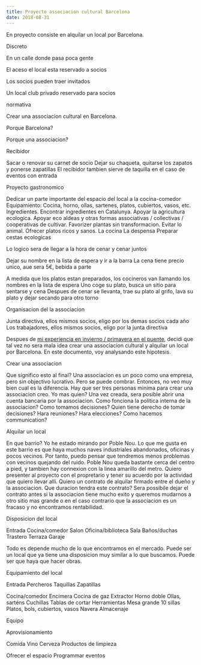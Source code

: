 ```yaml
---
title: Proyecto associacion cultural Barcelona
date: 2018-08-31
---
```


En proyecto consiste en alquilar un local por Barcelona.

Discreto

En un calle donde pasa poca gente

El aceso el local esta reservado a socios

Los socios pueden traer invitados



Un local
club privado reservado para socios


normativa






Crear una associacion cultural en Barcelona.

Porque Barcelona?

Porque una associacion?


Recibidor

Sacar o renovar su carnet de socio
Dejar su chaqueta, quitarse los zapatos y ponerse zapatillas 
El recibidor tambien sierve de taquilla en el caso de eventos con entrada



Proyecto gastronomico

Dedicar un parte importante del espacio del local a la cocina-comedor
Equipamiento: Cocina, horno, ollas, sartenes, platos, cubiertos, vasos, etc.
Ingredientes.  Encontrar ingredientes en Catalunya.  Apoyar la agricultura ecologica.  Apoyar eco aldeas y otras formas associativas / collectivas / cooperativas de cultivar.  Favorizer plantas sin transformacion.  Evitar lo animal.
Ofrecer platos ricos y sanos.
La cocina 
La despensa
Preparar cestas ecologicas

Lo logico sera de llegar a la hora de cenar y cenar juntos 

Dejar su nombre en la lista de espera y ir a la barra
La cena tiene precio unico, aue sera 5€, bebida a parte

A medida que los platos estan preparados, los cocineros van llamando los nombres en la lista de espera
Uno coge su plato, busca un sitio para sentarse y cena
Despues de cenar se llevanta, trae su plato al grifo, lava su plato y dejar secando para otro torno




Organisacion del la associacion

Junta directiva, ellos mismos socios, eligo por los demas socios cada año
Los trabajadores, ellos mismos socios, eligo por la junta directiva




Despues de [mi experiencia en invierno / primavera en el puente](/el-puente/), decidi que tal vez no sera mala idea crear una associacion cultural y alquilar un local por Barcelona.  En este documento, voy analysando este hipotesis.

Crear una associacion

Que significo esto al final?  Una associacion es un poco como una empresa, pero sin objectivo lucrativo.  Pero se puede combrar.  Entonces, no veo muy bien cual es la diferencia.
Hay que ser tres personas minima para crear una associacion creo.  Yo mas quien?
Una vez creada, sera posible abrir una cuenta bancaria por la associacion.
Como fonciona la politica interna de la associacion?  Como tomamos decisiones?  Quien tiene derecho de tomar decisiones?  Hara reuniones?  Hara elecciones?  Como hacemos communication?

Alquilar un local

En que barrio?  Yo he estado mirando por Poble Nou.  Lo que me gusta en este barrio es que haya muchos naves industriales abandonados, oficinas y pocos vecinos.  Por tanto, puedo pensar que tendremos menos problemas con vecinos quejando del ruido.  Poble Nou queda bastante cerca del centro a pied, y tambien hay connexion con la linea amarillo del metro.
Quiero presenter al proyecto con el propretario y tener su acuerdo por la actividad que quiero llevar alli.  Quiero un contrato de alquilar firmado entre el dueño y la associacion.  Que duracion tendra este contrato?  Sera possibile dejar el contrato antes si la associacion tiene mucho exito y queremos mudarnos a otro sitio mas grande o en el caso contrario que la associacion es un fracaso y no encontramos rentabilidad.



Disposicion del local

Entrada
Cocina/comedor
Salon
Oficina/biblioteca
Sala
Baños/duchas
Trastero
Terraza
Garaje

Todo es depende mucho de lo que encontramos en el mercado.  Puede ser un local que ya tiene una disposicion muy similar a lo que buscamos.  Puede ser que haya que hacer obras.

Equipamiento del local

Entrada
Percheros
Taquillas
Zapatillas


Cocina/comedor
Encimera
Cocina de gaz
Extractor
Horno doble
Ollas, sarténs
Cuchillas
Tablas de cortar
Herramientas
Mesa grande 
10 sillas
Platos, bols, cubiertos, vasos
Navera
Almacenaje


Equipo


Aprovisionamiento

Comida
Vino
Cerveza
Productos de limpieza



Ofrecer el espacio
Programmar eventos
